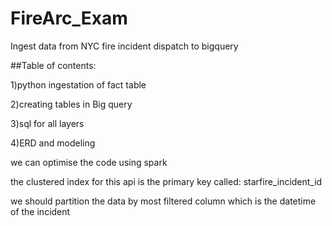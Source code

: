 # FireArc_Exam

Ingest data from NYC fire incident dispatch to bigquery

##Table of contents:

1)python ingestation of fact table

2)creating tables in Big query

3)sql for all layers

4)ERD and modeling

we can optimise the code using spark

the clustered index for this api is the primary key called: starfire_incident_id

we should partition the data by most filtered column which is the datetime of the incident


